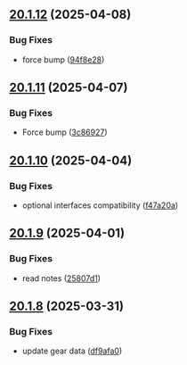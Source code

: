 ## [20.1.12](https://github.com/Torwent/WaspLib/compare/v20.1.11...v20.1.12) (2025-04-08)


### Bug Fixes

* force bump ([94f8e28](https://github.com/Torwent/WaspLib/commit/94f8e28f3826e5bda3a2ea611be898835f5f9e9b))



## [20.1.11](https://github.com/Torwent/WaspLib/compare/v20.1.10...v20.1.11) (2025-04-07)


### Bug Fixes

* Force bump ([3c86927](https://github.com/Torwent/WaspLib/commit/3c869271337f3ca2a03fa02e7e0f2437d01a91f3))



## [20.1.10](https://github.com/Torwent/WaspLib/compare/v20.1.9...v20.1.10) (2025-04-04)


### Bug Fixes

* optional interfaces compatibility ([f47a20a](https://github.com/Torwent/WaspLib/commit/f47a20aca2dc6403538d60238c61c8b55ed88d6e))



## [20.1.9](https://github.com/Torwent/WaspLib/compare/v20.1.8...v20.1.9) (2025-04-01)


### Bug Fixes

* read notes ([25807d1](https://github.com/Torwent/WaspLib/commit/25807d1cac17d6592fa369fceb1fbb7b384e4f0a))



## [20.1.8](https://github.com/Torwent/WaspLib/compare/v20.1.7...v20.1.8) (2025-03-31)


### Bug Fixes

* update gear data ([df9afa0](https://github.com/Torwent/WaspLib/commit/df9afa0ba7fb233fe8c769fd1e7ae4d37e11619f))



